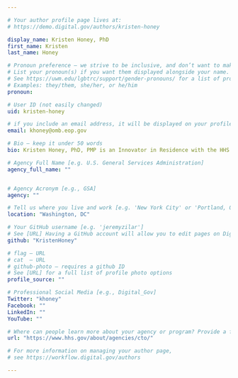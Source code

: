 ```yaml
---

# Your author profile page lives at:
# https://demo.digital.gov/authors/kristen-honey

display_name: Kristen Honey, PhD
first_name: Kristen
last_name: Honey

# Pronoun preference — we strive to be inclusive, and don’t want to make assumptions on a person’s first name (be it a gender-neutral name, or is one more common in languages other than English). Learn more http://www.MyPronouns.org
# List your pronoun(s) if you want them displayed alongside your name. Leave it blank and we'll use just your name.
# See https://uwm.edu/lgbtrc/support/gender-pronouns/ for a list of pronouns
# Examples: they/them, she/her, or he/him
pronoun:

# User ID (not easily changed)
uid: kristen-honey

# if you include an email address, it will be displayed on your profile page
email: khoney@omb.eop.gov

# Bio — keep it under 50 words
bio: Kristen Honey, PhD, PMP is an Innovator in Residence with the HHS Office of the Chief Technology Officer, U.S. Department of Health and Human Services (HHS).

# Agency Full Name [e.g. U.S. General Services Administration]
agency_full_name: ""


# Agency Acronym [e.g., GSA]
agency: ""

# Tell us where you live and work [e.g. 'New York City' or 'Portland, OR']
location: "Washington, DC"

# Your GitHub username [e.g. 'jeremyzilar']
# See [URL] Having a GitHub account will allow you to edit pages on DigitalGov. The image used in your GitHub account can also be used to populate your digital.gov profile photo.
github: "KristenHoney"

# flag — URL
# cat  — URL
# github-photo — requires a github ID
# See [URL] for a full list of profile photo options
profile_source: ""

# Professional Social Media [e.g., Digital_Gov]
Twitter: "khoney"
Facebook: ""
LinkedIn: ""
YouTube: ""

# Where can people learn more about your agency or program? Provide a full URL [e.g. 'https://www.example.gov/']
url: "https://www.hhs.gov/about/agencies/cto/"

# For more information on managing your author page,
# see https://workflow.digital.gov/authors

---
```

